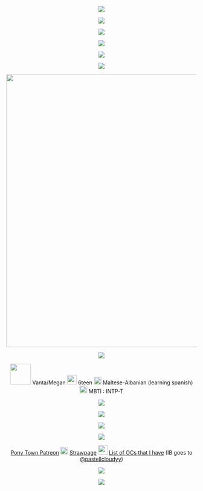 <p align="center">  <img src="https://readme-typing-svg.demolab.com/?font=Barrio&center=true&width=2160&height=50&size=35&color=64FCFF&duration=2500&pause=1000&lines=Vanta+Log+1"> </p>
<p align="center">  <img src="https://readme-typing-svg.demolab.com/?font=Barrio&center=true&width=2160&height=50&size=35&color=277087&duration=2500&pause=1000&lines=%E2%80%9CI+often+reflect+on+the+tales+my+grandfather+told+me+when+I+was+young.;Fantastical+stories+of+how+the+Soul+Stream+and+Soul+Crystals+were+created.;His+tale+has+been+passed+down+through+our+family+for+generations.%E2%80%9D;%E2%80%9CMy+fascination+with+this+legend+is+what+led+to+where+I+am+now.;I+will+show+the+world+what+I+can+do.;I+will+discover+the+true+potential+of+the+Soul+Crystals.%E2%80%9D"> </p>
<p align="center"> <img src=https://file.garden/Z1wsLskJxRiY2oPJ/Untitled905_20250902094336.png> </p>
<p align="center">  <img src="https://readme-typing-svg.demolab.com/?font=Barrio&center=true&width=2160&height=50&size=35&color=64FCFF&duration=2500&pause=1000&lines=Vanta+Log+2"> </p>
<p align="center">  <img src="https://readme-typing-svg.demolab.com/?font=Barrio&center=true&width=2160&height=50&size=35&color=277087&duration=2500&pause=1000&lines=%E2%80%9CToday's+tests+were+a+success.+We+finally+brought+life+to+a+Loomian+that+I+have+named+%22Mutagon%22.;A+Soul+Crystal+implanted+directly+into+its+body+seems+to+have+given+it+life+as+I+had+expected.%E2%80%9D;%E2%80%9CDespite+finally+achieving+one+of+my+greatest+goals%2C+I+worry.+This+new+life-form+seems+anxious%2C+and+it+has+a+will+of+its+own.;This+is+something+I+did+not+account+for.+More+testing+will+determine+what+we+do+next.;Money+is+also+getting+short%2C+and+I+am+worried+at+this+rate+I+will+be+unable+to+fund+further+development."> </p>
<p align="center"> <img src=https://komarev.com/ghpvc/?username=dr-vanta&color=277087&abbreviated=true&style=flat-square&label=Vantacorp+Followers> </p>
<p align="center"> <img src=https://file.garden/Z1wsLskJxRiY2oPJ/Untitled914_20250903175740.png width=720></p>
<p align="center"> <img src=https://file.garden/Z1wsLskJxRiY2oPJ/Untitled906_20250902100135.png> </p>
<p align="center"> <img height=55 src=https://file.garden/Z1wsLskJxRiY2oPJ/Untitled907_20250902095415.png> 
    Vanta/Megan <img src=https://file.garden/Z1wsLskJxRiY2oPJ/Untitled911_20250902102023.png height=25> 6teen <img src=https://file.garden/Z1wsLskJxRiY2oPJ/Untitled910_20250902101727.png height=20> Maltese-Albanian (learning spanish) <img src=https://file.garden/Z1wsLskJxRiY2oPJ/Untitled909_20250902101608.png height=20> MBTI : INTP-T 
</p>
<p align="center">  <img src="https://readme-typing-svg.demolab.com/?font=Barrio&center=true&width=2160&height=50&size=35&color=64FCFF&duration=2500&pause=1000&lines=Vanta+Log+3"> </p>
<p align="center">  <img src="https://readme-typing-svg.demolab.com/?font=Barrio&center=true&width=2160&height=50&size=35&color=277087&duration=2500&pause=1000&lines=%E2%80%9CMutagon+escaped+our+testing+facility+last+night+and+fled+into+the+nearby+woods.;This+proves+that+it+is+incapable+of+being+controlled+or+even+compelled.%E2%80%9D;%E2%80%9CDuring+its+escape%2C+it+ran+across+a+highway+and+caused+a+terrible+car+accident.;The+accident+left+a+teenage+girl+without+her+parents%2C+and+herself%2C+severely+injured.;Words+cannot+describe+the+turmoil+this+single+event+has+stirred+within+my+soul.;But+I+must+press+on%2C+for+I+know+that+one+day+I+will+be+able+to+make+a+difference+in+this+world.;Fortunately%2C+nobody+witnessed+the+incident%2C+and+the+police+report+mentions+nothing+of+Vantacorp+or+Mutagon.%E2%80%9D;%E2%80%9CWe+dispatched+a+special+team+to+locate+and+detain+Mutagon.;Bringing+new+Loomians+to+life+has+little+purpose+if+they+can't+obey+simple+commands.;In+the+wake+of+this+devasting+series+of+events%2C+I+have+created+a+new+plan.+It+may+eventually+save+my+small+company.;There+may+also+be+a+way+to+make+a+little+restitution+for+the+damage+caused+by+Mutagon.%E2%80%9D"> </p>
<p align="center"> <img src=https://file.garden/Z1wsLskJxRiY2oPJ/Untitled906_20250902100135.png>
<p align="center"> <img src=https://file.garden/Z1wsLskJxRiY2oPJ/Untitled905_20250902095216.png> </p>
<div align="center">

  [Pony Town Patreon](https://www.patreon.com/c/chronosrebirth/posts) <img src=https://file.garden/Z1wsLskJxRiY2oPJ/Untitled908_20250902095542.png height=20> [Strawpage](https://chronosrebirth-vantaandmafioso.straw.page/) <img src=https://file.garden/Z1wsLskJxRiY2oPJ/Untitled919_20250903211013.png height=25> [List of OCs that I have](https://chronsrebirth.notepin.co/undefined-ymktndyy) (IB goes to [@pastellcloudyy](https://github.com/pastellcloudyy))

</div>

<p align="center">  <img src="https://readme-typing-svg.demolab.com/?font=Barrio&center=true&width=2160&height=50&size=35&color=64FCFF&duration=2500&pause=1000&lines=Vanta+Log+X"> </p>
<p align="center">  <img src="https://readme-typing-svg.demolab.com/?font=Barrio&center=true&width=2160&height=50&size=35&color=277087&duration=2500&pause=1000&lines=%E2%80%9CIt+has+been+a+little+over+ten+years+since+the+accident.;My+plan+to+restart+my+company+was+a+success.+Today+is+actually+the+tenth+anniversary+of+POLUT+Corp.%E2%80%9D;%E2%80%9CThanks+to+the+revenue+from+our+technology+department's+advanced+cyber+gear%2C;funding+for+my+newest+projects+has+been+steady.;Fabricating+%22partially+organic%2C%22+i.e.+biomechanical%2C+Loomians+is+our+greatest+accomplishment.;These+Loomians+are+designed%2C+manufactured%2C+and+programmed+to+be+obedient.;They+serve+different+roles+that+will+help+clean+up+the+unfortunate%2C+messy+by-products+of+developing+our+cyber+tech.%E2%80%9D;%E2%80%9CAfter+enough+successful+trials+with+these+artificial+Loomians%2C;I+will+finally+be+back+to+work+on+creating+a+stronger%2C+this+time+obedient%2C+life-form.;I+believe+it+will+elevate+this+company+to+even+higher+heights.%E2%80%9D;%E2%80%9CIn+the+wake+of+my+success%2C+I+sometimes+remember+my+failure+all+those+years+ago.;That...+thing+is+now+locked+away+deep+within+the+earth%2C+in+a+place+which+I+will+never+have+to+set+foot+again.;My+failure+can+finally+be+put+behind+me%2C+as+I+continue+to+bless+this+fallen+world+with+my+magnificent+inventions.%E2%80%9D"> </p>

<!--
<p align="center"> 18/06/09 — 24/07/25 🕊️ </p>

<p align="center">  <img src="https://readme-typing-svg.demolab.com/?lines=Howie+thought+brass+was+the+height+of+style;Now+he's+got+something+of+a+steampunk+smile;And+it's+all+right,+it's+alright,+it's+alright;Sally+got+a+dagger+hung+from+her+septum;O'Malley+cut+his+ears+off,+but+wishes+that+he+kept+'em;And+it's+alright;It's+all+right+to+be+cool,+you+do+what+you+do,+what+you+do;Rooney+got+his+skull+exposed,+doggone+it;Soon+he's+gonna+get+scrimshaw+carved+on+it;And+it's+alright;It's+alright+to+be+cool,+it's+alright,+it's+alright;Do+what+you+want+with+you;Be+nonchalant+with+screws;Stuck+through+your+eyelids;You+new+wave+of+pirates;Modify,+modify+whatever;Modify,+modify+and+sever;Modify;May+nothing+get+rejected;May+nothing+get+infected;Mason+got+Frankenstein+stitches+installed;Adjacent+to+her+eyes+cause+she+wants+to+look+mauled;And+it's+alright,+it's+alright,+it's+alright;Johnny+stuck+20+gauge+nails+through+his+feet;Donnie+stuck+40+if+only+to+compete;And+it's+alright;It's+all+right+to+be+cool,+you+do+what+you+do,+what+you+do;Stan+tried+to+scarify+his+neck+with+a+rope;His+plan+kinda+failed,+but+it+would've+been+dope;And+it's+alright;It's+alright+to+be+cool,+it's+alright,+it's+alright;Do+what+you+want+with+you;Be+nonchalant+with+screws;Stuck+through+your+eyelids;You+new+wave+of+pirates;Modify,+modify+whatever;Modify,+modify+and+sever;Modify;May+nothing+get+rejected;May+nothing+get+infected;Modify,+modify+whatever;Modify,+modify+and+sever;Modify;May+nothing+get+rejected+(Knock+yourself+out);May+nothing+get+infected&font=Barrio&center=true&width=1080&height=50&color=277087&duration=4000&pause=1000"> </p>

<div align="center">
  
  [Modify by Lemon Demon](https://www.youtube.com/watch?v=uvxRD7mEfuU)

</div>

<p align="center">  <img src="https://readme-typing-svg.demolab.com/?lines=My+God,+I'm+so+lonely,+so+I+open+the+window;To+hear+sounds+of+people;To+hear+sounds+of+people;Venus,+planet+of+love,+was+destroyed+by+global+warming;Did+its+people+want+too+much,+too?;Did+its+people+want+too+much?;And+I+don't+want+your+pity,+I+just+want+somebody+near+me;Guess+I'm+a+coward,+I+just+want+to+feel+alright;And+I+know+no+one+will+save+me,+I+just+need+someone+to+kiss;Give+me+one+good+honest+kiss+and+I'll+be+alright;Nobody,+nobody,+nobody,+nobody,+nobody;Ooh,+nobody,+nobody,+nobody;I've+been+big+and+small+and+big+and+small+and+big+and+small+again;And+still+nobody+wants+me;Still,+nobody+wants+me;And+I+know+no+one+will+save+me,+I'm+just+asking+for+a+kiss;Give+me+one+good+movie+kiss+and+I'll+be+alright;Nobody,+nobody,+nobody,+nobody,+nobody;Ooh,+nobody,+nobody,+nobody,+nobody,+nobody;Nobody,+nobody,+nobody,+nobody;Nobody,+nobody,+nobody,+nobody;Nobody,+nobody,+nobody,+nobody;Nobody,+nobody,+nobody;Nobody,+no-;&font=Barrio&center=true&width=1080&height=50&color=277087&duration=4000&pause=1000"> </p>
<div align="center">
  
  [Nobody by Mitski](https://www.youtube.com/watch?v=qooWnw5rEcI)

</div>
<p align="center"><sub><sup>I heavily relate to this song, it's not even funny anymore.</sup></sub></p>

<p align="center">  <img src="https://readme-typing-svg.demolab.com/?lines=I+have+waited+for+the+day;To+send+this+greedy+wolf+away;Now+the+magic+is+my+salvation;Gather+close+in+my+protection;We...+will...+stand+for+Everfree!;Behold+the+beauty+of+nature+in+all+its+glory;No+need+to+fear+the+vultures+at+the+door;Right+here+you+have+me+to+protect+you;Within+these+walls+of+thorns;Forever+free,+forevermore!;They+have+come+into+our+domain;Here+to+seal+our+camp+in+chains;But+we+have+held+it+for+generations;This+is+just+a+complication;We...+will...+stand+for+Everfree!;Trust+in+me,+this+is+for+your+own+good;Don't+be+afraid,+nature+is+our+friend;All+of+this+beauty+that+surrounds+us;Every+lovely+bloom+designed+to+defend;Let+them+come,+just+let+them+try!;I'm+not+about+to+say+goodbye!;This+camp+will+be+here+throughout+the+ages;Written+into+the+history+pages;We...+will...+stand+for+Everfree!;&font=Barrio&center=true&width=1080&height=50&color=277087&duration=2500&pause=1000"> </p>
<div align="center">
  
  [We Will Stand For Everfree by My Little Pony](https://www.youtube.com/watch?v=cbwJyXnlMes)

</div>
--!>
